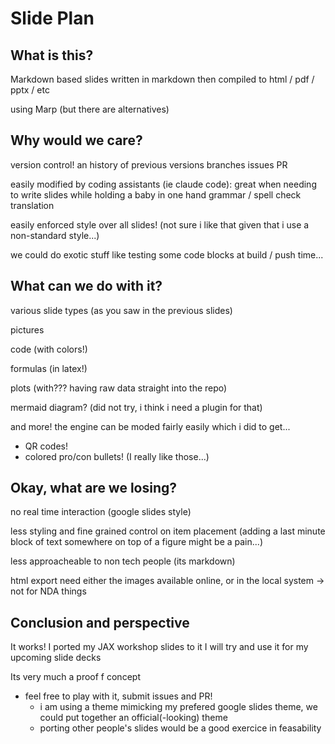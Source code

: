 # Slide Plan

## What is this?

Markdown based slides
written in markdown
then compiled to html / pdf / pptx / etc

using Marp (but there are alternatives)

## Why would we care?

version control!
an history of previous versions
branches
issues
PR

easily modified by coding assistants (ie claude code):
great when needing to write slides while holding a baby in one hand
grammar / spell check
translation

easily enforced style over all slides!
(not sure i like that given that i use a non-standard style...)

we could do exotic stuff like testing some code blocks at build / push time...

## What can we do with it?

various slide types (as you saw in the previous slides)

pictures

code (with colors!)

formulas (in latex!)

plots (with??? having raw data straight into the repo)

mermaid diagram? (did not try, i think i need a plugin for that)

and more! the engine can be moded fairly easily which i did to get...
* QR codes!
* colored pro/con bullets! (I really like those...)

## Okay, what are we losing?

no real time interaction (google slides style)

less styling and fine grained control on item placement
(adding a last minute block of text somewhere on top of a figure might be a pain...)

less approacheable to non tech people
(its markdown)

html export need either the images available online, or in the local system
-> not for NDA things

## Conclusion and perspective

It works!
I ported my JAX workshop slides to it
I will try and use it for my upcoming slide decks

Its very much a proof f concept
* feel free to play with it, submit issues and PR!
  * i am using a theme mimicking my prefered google slides theme, we could put together an official(-looking) theme
  * porting other people's slides would be a good exercice in feasability